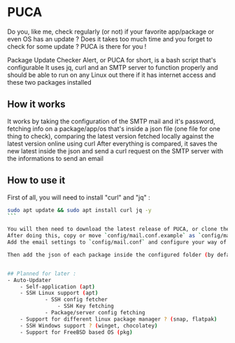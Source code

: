 # PUCA
Do you, like me, check regularly (or not) if your favorite app/package or even OS has an update ?
Does it takes too much time and you forget to check for some update ?
PUCA is there for you !

Package Update Checker Alert, or PUCA for short, is a bash script that's configurable
It uses jq, curl and an SMTP server to function properly and should be able to run on any Linux out there if it has internet access and these two packages installed

## How it works
It works by taking the configuration of the SMTP mail and it's password, fetching info on a package/app/os that's inside a json file (one file for one thing to check), comparing the latest version fetched locally against the latest version online using curl
After everything is compared, it saves the new latest inside the json and send a curl request on the SMTP server with the informations to send an email

## How to use it
First of all, you will need to install "curl" and "jq" :
````bash
sudo apt update && sudo apt install curl jq -y
```

You will then need to download the latest release of PUCA, or clone the repo, on your machine
After doing this, copy or move `config/mail.conf.example` as `config/mail.conf` and `config/pass.conf.example` as `config/pass.conf`
Add the email settings to `config/mail.conf` and configure your way of giving the script the email password to `config/pass.conf`

Then add the json of each package inside the configured folder (by default : `package-list/`)


## Planned for later :
- Auto-Updater
	- Self-application (apt)
	- SSH Linux support (apt)
        	- SSH config fetcher
	        	- SSH Key fetching
			- Package/server config fetching
	- Support for different linux package manager ? (snap, flatpak)
	- SSH Windows support ? (winget, chocolatey)
	- Support for FreeBSD based OS (pkg)
